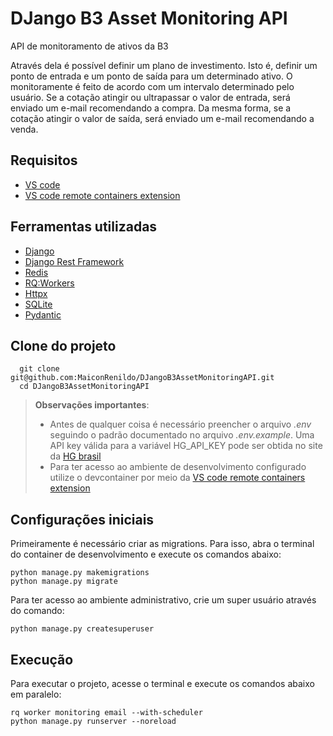 # DJango B3 Asset Monitoring API

API de monitoramento de ativos da B3

Através dela é possível definir um plano de investimento. Isto é, definir um ponto de entrada e um ponto de saída para um determinado ativo. O monitoramente é feito de acordo com um intervalo determinado pelo usuário. Se a cotação atingir ou ultrapassar o valor de entrada, será enviado um e-mail recomendando a compra. Da mesma forma, se a cotação atingir o valor de saída, será enviado um e-mail recomendando a venda.

## Requisitos
- [VS code](https://code.visualstudio.com/download)
- [VS code remote containers extension](https://marketplace.visualstudio.com/items?itemName=ms-vscode-remote.remote-containers)


## Ferramentas utilizadas
- [Django](https://www.djangoproject.com/)
- [Django Rest Framework](https://www.django-rest-framework.org/)
- [Redis](https://redis.io/)
- [RQ:Workers](https://python-rq.org/docs/workers/)
- [Httpx](https://www.python-httpx.org/)
- [SQLite](https://www.sqlite.org/docs.html)
- [Pydantic](https://pydantic-docs.helpmanual.io/)

## Clone do projeto

```
  git clone git@github.com:MaiconRenildo/DJangoB3AssetMonitoringAPI.git
  cd DJangoB3AssetMonitoringAPI
```

  > <strong>Observações importantes</strong>: <ul><li>Antes de qualquer coisa é necessário preencher o arquivo <em>.env</em>  seguindo o padrão documentado no arquivo <em>.env.example</em>. Uma API key válida para a variável HG_API_KEY pode ser obtida no site da [HG brasil](https://hgbrasil.com/) </li><li>Para ter acesso ao ambiente de desenvolvimento configurado utilize o devcontainer por meio da [VS code remote containers extension](https://marketplace.visualstudio.com/items?itemName=ms-vscode-remote.remote-containers)</li></ul>

## Configurações iniciais

Primeiramente é necessário criar as migrations. Para isso, abra o terminal do container de desenvolvimento e execute os comandos abaixo:

```
python manage.py makemigrations
python manage.py migrate
```
Para ter acesso ao ambiente administrativo, crie um super usuário através do comando:
```
python manage.py createsuperuser
```

## Execução

Para executar o projeto, acesse o terminal e execute os comandos abaixo em paralelo:
```
rq worker monitoring email --with-scheduler
python manage.py runserver --noreload
```
